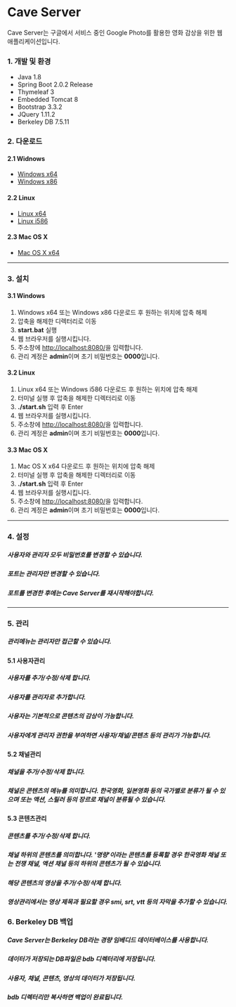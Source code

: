 # Cave Server

Cave Server는 구글에서 서비스 중인 Google Photo를 활용한 영화 감상을 위한 웹 애플리케이션입니다.

### 1. 개발 및 환경
 * Java 1.8
 * Spring Boot 2.0.2 Release 
 * Thymeleaf 3
 * Embedded Tomcat 8
 * Bootstrap 3.3.2
 * JQuery 1.11.2
 * Berkeley DB 7.5.11

### 2. 다운로드
#### 2.1 Widnows
* [Windows x64](https://drive.google.com/open?id=19pGMEOfaW32PBcvqR-1TZAB4U4Z_pNDb)
* [Windows x86](https://drive.google.com/open?id=1BGVf1rOBw3nnsSden7bfDli7QICee9Rz)

#### 2.2 Linux
* [Linux x64](https://drive.google.com/open?id=1vGVh-dBAadwfu6rJPvVG1UUsiP6M4qsa)
* [Linux i586](https://drive.google.com/open?id=1Nicl-CgQMtXKpdsT9gfieKTOCkVS1nl3)

#### 2.3 Mac OS X
* [Mac OS X x64](https://drive.google.com/open?id=1CoWOkx0l6dCLNlS5tGKSaM6m1xXAeH9e)

***

### 3. 설치
#### 3.1 Windows
1. Windows x64 또는 Windows x86 다운로드 후 원하는 위치에 압축 해제
2. 압축을 해제한 디렉터리로 이동
3. **start.bat** 실행
4. 웹 브라우저를 실행시킵니다.
5. 주소창에 [http://localhost:8080/](http://localhost:8080/)을 입력합니다.
6. 관리 계정은 **admin**이며 초기 비밀번호는 **0000**입니다.

#### 3.2 Linux
1. Linux x64 또는 Windows i586 다운로드 후 원하는 위치에 압축 해제
2. 터미널 실행 후 압축을 해제한 디렉터리로 이동
3. **./start.sh** 입력 후 Enter
4. 웹 브라우저를 실행시킵니다.
5. 주소창에 [http://localhost:8080/](http://localhost:8080/)을 입력합니다.
6. 관리 계정은 **admin**이며 초기 비밀번호는 **0000**입니다.

#### 3.3 Mac OS X
1. Mac OS X x64 다운로드 후 원하는 위치에 압축 해제
2. 터미널 실행 후 압축을 해제한 디렉터리로 이동
3. **./start.sh** 입력 후 Enter
4. 웹 브라우저를 실행시킵니다.
5. 주소창에 [http://localhost:8080/](http://localhost:8080/)을 입력합니다.
6. 관리 계정은 **admin**이며 초기 비밀번호는 **0000**입니다.

***

### 4. 설정 
##### 사용자와 관리자 모두 비밀번호를 변경할 수 있습니다.
##### 포트는 관리자만 변경할 수 있습니다. 
##### 포트를 변경한 후에는 Cave Server를 재시작해야합니다.

***

### 5. 관리
##### 관리메뉴는 관리자만 접근할 수 있습니다.

#### 5.1 사용자관리
##### 사용자를 **추가/수정/삭제** 합니다.
##### 사용자를 관리자로 추가합니다.
##### 사용자는 기본적으로 콘텐츠의 감상이 가능합니다.
##### 사용자에게 관리자 권한을 부여하면 사용자/채널/콘텐츠 등의 관리가 가능합니다.

#### 5.2 채널관리
##### 채널을 **추가/수정/삭제** 합니다.
##### 채널은 콘텐츠의 메뉴를 의미합니다. 한국영화, 일본영화 등의 국가별로 분류가 될 수 있으며 또는 액션, 스릴러 등의 장르로 채널이 분류될 수 있습니다. 

#### 5.3 콘텐츠관리
##### 콘텐츠를 **추가/수정/삭제** 합니다.
##### 채널 하위의 콘텐츠를 의미합니다. '명량'이라는 콘텐츠를 등록할 경우 한국영화 채널 또는 전쟁 채널, 액션 채널 등의 하위의 콘텐츠가 될 수 있습니다.
##### 해당 콘텐츠의 영상을 추가/수정/삭제 합니다.
##### 영상관리에서는 영상 제목과 필요할 경우 smi, srt, vtt 등의 자막을 추가할 수 있습니다.

### 6. Berkeley DB 백업
##### Cave Server는 Berkeley DB라는 경량 임베디드 데이터베이스를 사용합니다. 
##### 데이터가 저장되는 DB파일은 **bdb** 디렉터리에 저장됩니다.
##### 사용자, 채널, 콘텐츠, 영상의 데이터가 저장됩니다.
##### bdb 디렉터리만 복사하면 백업이 완료됩니다. 
